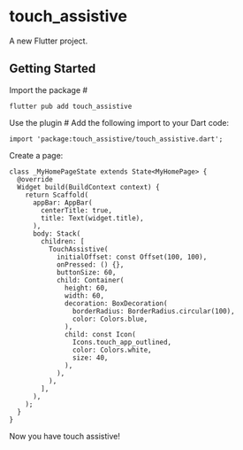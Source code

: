 # touch_assistive

A new Flutter project.

## Getting Started

Import the package #

```flutter pub add touch_assistive```

Use the plugin # Add the following import to your Dart code:

```import 'package:touch_assistive/touch_assistive.dart';```

Create a page:

```
class _MyHomePageState extends State<MyHomePage> {
  @override
  Widget build(BuildContext context) {
    return Scaffold(
      appBar: AppBar(
        centerTitle: true,
        title: Text(widget.title),
      ),
      body: Stack(
        children: [
          TouchAssistive(
            initialOffset: const Offset(100, 100),
            onPressed: () {},
            buttonSize: 60,
            child: Container(
              height: 60,
              width: 60,
              decoration: BoxDecoration(
                borderRadius: BorderRadius.circular(100),
                color: Colors.blue,
              ),
              child: const Icon(
                Icons.touch_app_outlined,
                color: Colors.white,
                size: 40,
              ),
            ),
          ),
        ],
      ),
    );
  }
}
```

Now you have touch assistive!

